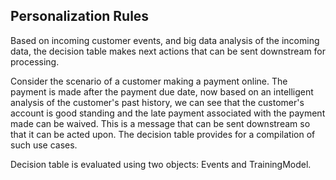 Personalization Rules
------------------------

Based on incoming customer events, and big data analysis of the incoming data, the decision table makes next actions that can be sent downstream for processing.

Consider the scenario of a customer making a payment online. The payment is made after the payment due date, now based on an intelligent analysis of the customer's past history, we can see that the customer's account is good standing and the late payment associated with the payment made can be waived. This is a message that can be sent downstream so that it can be acted upon. The decision table provides for a compilation of such use cases.

Decision table is evaluated using two objects: Events and TrainingModel.



